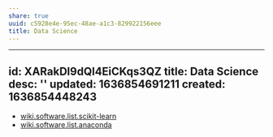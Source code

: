 ```yaml
---
share: true
uuid: c5928e4e-95ec-48ae-a1c3-829922156eee
title: Data Science
---
```

---
id: XARakDl9dQl4EiCKqs3QZ
title: Data Science
desc: ''
updated: 1636854691211
created: 1636854448243
---

* [wiki.software.list.scikit-learn](/undefined)
* [wiki.software.list.anaconda](/0a0d238f-87b1-403d-893c-22c804c8f5f6)